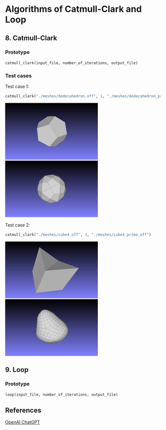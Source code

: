 # Algorithms of Catmull-Clark and Loop

## 8. Catmull-Clark

### Prototype

```python
catmull_clark(input_file, number_of_iterations, output_file)
```

### Test cases

Test case 1:

```python
catmull_clark("./meshes/dodecahedron.off", 1, "./meshes/dodecahedron_prime.off")
```
<img src="./snapshots/snapshot02.png" width="300"/>
<img src="./snapshots/snapshot03.png" width="300"/>

Test case 2:

```python
catmull_clark("./meshes/cube4.off", 3, "./meshes/cube4_prime.off")
```

<img src="./snapshots/snapshot00.png" width="300"/>
<img src="./snapshots/snapshot01.png" width="300"/>

## 9. Loop

### Prototype

```python
loop(input_file, number_of_iterations, output_file)
```


## References

[OpenAI ChatGPT](https://chatgpt.com/share/67cbb080-0360-800b-8147-8dc44f3f7e70)


